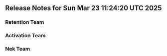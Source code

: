 ## Release Notes for Sun Mar 23 11:24:20 UTC 2025
### Retention Team
### Activation Team
### Nek Team

